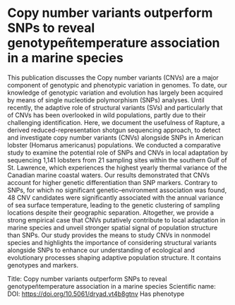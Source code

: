 # Copy number variants outperform SNPs to reveal genotypeñtemperature association in a marine species

This publication discusses the Copy number variants (CNVs) are a major component of genotypic and phenotypic variation in genomes. To date, our knowledge of genotypic variation and evolution has largely been acquired by means of single nucleotide polymorphism (SNPs) analyses. Until recently, the adaptive role of structural variants (SVs) and particularly that of CNVs has been overlooked in wild populations, partly due to their challenging identification. Here, we document the usefulness of Rapture, a derived reduced-representation shotgun sequencing approach, to detect and investigate copy number variants (CNVs) alongside SNPs in American lobster (Homarus americanus) populations. We conducted a comparative study to examine the potential role of SNPs and CNVs in local adaptation by sequencing 1,141 lobsters from 21 sampling sites within the southern Gulf of St. Lawrence, which experiences the highest yearly thermal variance of the Canadian marine coastal waters. Our results demonstrated that CNVs account for higher genetic differentiation than SNP markers. Contrary to SNPs, for which no significant genetic–environment association was found, 48 CNV candidates were significantly associated with the annual variance of sea surface temperature, leading to the genetic clustering of sampling locations despite their geographic separation. Altogether, we provide a strong empirical case that CNVs putatively contribute to local adaptation in marine species and unveil stronger spatial signal of population structure than SNPs. Our study provides the means to study CNVs in nonmodel species and highlights the importance of considering structural variants alongside SNPs to enhance our understanding of ecological and evolutionary processes shaping adaptive population structure.
It contains  genotypes and  markers.

Title: Copy number variants outperform SNPs to reveal genotypeñtemperature association in a marine species
Scientific name: 
DOI: https://doi.org/10.5061/dryad.vt4b8gtnv
Has phenotype 

